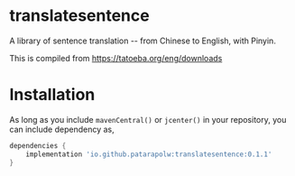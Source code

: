 # translatesentence

A library of sentence translation -- from Chinese to English, with Pinyin.

This is compiled from https://tatoeba.org/eng/downloads

# Installation

As long as you include `mavenCentral()` or `jcenter()` in your repository, you can include dependency as,

```groovy
dependencies {
    implementation 'io.github.patarapolw:translatesentence:0.1.1'
}
```